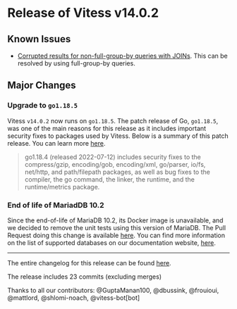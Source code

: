 # Release of Vitess v14.0.2
## Known Issues

- [Corrupted results for non-full-group-by queries with JOINs](https://github.com/vitessio/vitess/issues/11625). This can be resolved by using full-group-by queries.

## Major Changes

### Upgrade to `go1.18.5`

Vitess `v14.0.2` now runs on `go1.18.5`.
The patch release of Go, `go1.18.5`, was one of the main reasons for this release as it includes important security fixes to packages used by Vitess.
Below is a summary of this patch release. You can learn more [here](https://go.dev/doc/devel/release#go1.18).

> go1.18.4 (released 2022-07-12) includes security fixes to the compress/gzip, encoding/gob, encoding/xml, go/parser, io/fs, net/http, and path/filepath packages, as well as bug fixes to the compiler, the go command, the linker, the runtime, and the runtime/metrics package.
### End of life of MariadDB 10.2

Since the end-of-life of MariaDB 10.2, its Docker image is unavailable, and we decided to remove the unit tests using this version of MariaDB. The Pull Request doing this change is available [here](https://github.com/vitessio/vitess/pull/11042).
You can find more information on the list of supported databases on our documentation website, [here](https://vitess.io/docs/14.0/overview/supported-databases/).

------------
The entire changelog for this release can be found [here](https://github.com/vitessio/vitess/blob/main/changelog/14.0/14.0.2/changelog.md).

The release includes 23 commits (excluding merges)

Thanks to all our contributors: @GuptaManan100, @dbussink, @frouioui, @mattlord, @shlomi-noach, @vitess-bot[bot]
